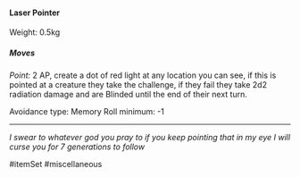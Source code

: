 #### Laser Pointer

Weight: 0.5kg
##### Moves

*Point:* 2 AP, create a dot of red light at any location you can see, if this is pointed at a creature they take the challenge, if they fail they take 2d2 radiation damage and are Blinded until the end of their next turn.

Avoidance type: Memory
Roll minimum: -1

---
*I swear to whatever god you pray to if you keep pointing that in my eye I will curse you for 7 generations to follow*

#itemSet #miscellaneous